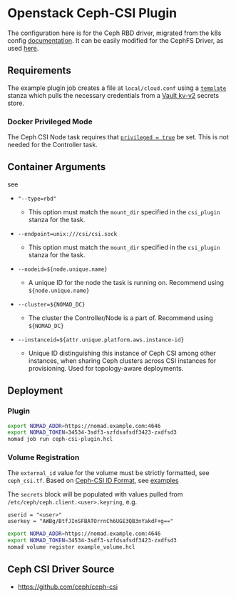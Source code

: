 # Openstack Ceph-CSI Plugin

The configuration here is for the Ceph RBD driver, migrated from the k8s config [documentation](https://github.com/ceph/ceph-csi/blob/master/docs/deploy-rbd.md). It can be easily modified for the CephFS Driver, as used [here](https://github.com/ceph/ceph-csi/blob/master/docs/deploy-cephfs.md).

## Requirements

The example plugin job creates a file at `local/cloud.conf` using a [`template`](https://www.nomadproject.io/docs/job-specification/template) stanza which pulls the necessary credentials from a [Vault kv-v2](https://www.vaultproject.io/docs/secrets/kv/kv-v2) secrets store. 


### Docker Privileged Mode

The Ceph CSI Node task requires that [`privileged = true`](https://www.nomadproject.io/docs/drivers/docker#privileged) be set. This is not needed for the Controller task.

## Container Arguments

see [](https://github.com/ceph/ceph-csi/blob/master/docs/deploy-rbd.md)

- `"--type=rbd"`

  - This option must match the `mount_dir` specified in the `csi_plugin` stanza for the task.

- `--endpoint=unix:///csi/csi.sock`

  - This option must match the `mount_dir` specified in the `csi_plugin` stanza for the task.

- `--nodeid=${node.unique.name}`

  - A unique ID for the node the task is running on. Recommend using `${node.unique.name}`

- `--cluster=${NOMAD_DC}`

  - The cluster the Controller/Node is a part of. Recommend using `${NOMAD_DC}`

- `--instanceid=${attr.unique.platform.aws.instance-id}`
  
  - Unique ID distinguishing this instance of Ceph CSI among other instances, when sharing Ceph clusters across CSI instances for provisioning. Used for topology-aware deployments.

## Deployment

### Plugin

```bash
export NOMAD_ADDR=https://nomad.example.com:4646
export NOMAD_TOKEN=34534-3sdf3-szfdsafsdf3423-zxdfsd3
nomad job run ceph-csi-plugin.hcl
```

### Volume Registration

The `external_id` value for the volume must be strictly formatted, see `ceph_csi.tf`. Based on [Ceph-CSI ID Format](https://github.com/ceph/ceph-csi/blob/71ddf51544be498eee03734573b765eb04480bb9/internal/util/volid.go#L27), see [examples](https://github.com/ceph/ceph-csi/blob/71ddf51544be498eee03734573b765eb04480bb9/internal/util/volid_test.go#L33)

The `secrets` block will be populated with values pulled from `/etc/ceph/ceph.client.<user>.keyring`, e.g.
```
userid = "<user>"
userkey = "AWBg/BtfJInSFBATOrrnCh6UGE3QB3nYakdF+g=="
```

```bash
export NOMAD_ADDR=https://nomad.example.com:4646
export NOMAD_TOKEN=34534-3sdf3-szfdsafsdf3423-zxdfsd3
nomad volume register example_volume.hcl
```

## Ceph CSI Driver Source

- https://github.com/ceph/ceph-csi
